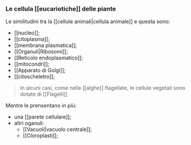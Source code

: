 ### Le cellula [[eucariotiche]] delle piante
Le similitudini tra la [[cellule animali|cellula animale]] e questa sono:
* [[nucleo]];
* [[citoplasma]];
* [[membrana plasmatica]];
* [[Organuli|Ribosomi]];
* [[Reticolo endoplasmatico]];
* [[mitocondri]];
* [[Apparato di Golgi]];
* [[citoscheletro]];

> In alcuni casi, come nelle [[alghe]] flagellate, le cellule vegetali sono dotate di [[Flagelli]]

Mentre le prensentano in più:
* una [[parete cellulare]];
* altri oganuli:
	* [[Vacuoli|vacuolo centrale]];
	* [[Cloroplasti]];


